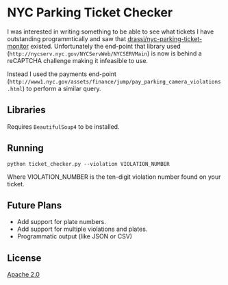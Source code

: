 # NYC Parking Ticket Checker

I was interested in writing something to be able to see what tickets I have outstanding programmtically and saw that [drassi/nyc-parking-ticket-monitor](https://github.com/drassi/nyc-parking-ticket-monitor) existed. Unfortunately the end-point that library used (`http://nycserv.nyc.gov/NYCServWeb/NYCSERVMain`) is now is behind a reCAPTCHA challenge making it infeasible to use.

Instead I used the payments end-point (`http://www1.nyc.gov/assets/finance/jump/pay_parking_camera_violations.html`) to perform a similar query.

## Libraries

Requires `BeautifulSoup4` to be installed.

## Running

`python ticket_checker.py --violation VIOLATION_NUMBER`

Where VIOLATION_NUMBER is the ten-digit violation number found on your ticket.

## Future Plans

 - Add support for plate numbers.
 - Add support for multiple violations and plates.
 - Programmatic output (like JSON or CSV)

## License

[Apache 2.0](https://opensource.org/licenses/Apache-2.0)
